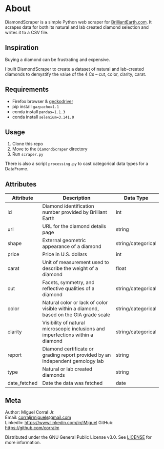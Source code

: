 # About
DiamondScraper is a simple Python web scraper for [BrilliantEarth.com](https://www.brilliantearth.com). It scrapes data for both its natural and lab created diamond selection and writes it to a CSV file.  

## Inspiration
Buying a diamond can be frustrating and expensive.

I built DiamondScraper to create a dataset of natural and lab-created diamonds to demystify the value of the 4 Cs – cut, color, clarity, carat.

## Requirements
- Firefox browser & [geckodriver](https://selenium-python.readthedocs.io/installation.html#drivers)
- pip install `gazpacho=1.1`
- conda install `pandas=1.1.3`
- conda install `selenium=3.141.0`

## Usage
1. Clone this repo
2. Move to the `DiamondScraper` directory
3. Run `scraper.py`

There is also a script `processing.py` to cast categorical data types for a DataFrame.

## Attributes
|   Attribute     |   Description                                                                            |   Data Type           |
|-----------------|------------------------------------------------------------------------------------------|-----------------------|
|   id            |   Diamond identification number provided by Brilliant Earth                              |   int                 |
|   url           |   URL for the diamond details page                                                       |   string              |
|   shape         |   External geometric appearance of a diamond                                             |   string/categorical  |
|   price         |   Price in U.S. dollars                                                                  |   int                 |
|   carat         |   Unit of measurement used to describe the weight of a diamond                           |   float               |
|   cut           |   Facets, symmetry, and reflective qualities of a diamond                                |   string/categorical  |
|   color         |   Natural color or lack of color visible within a diamond, based on the GIA grade scale  |   string/categorical  |
|   clarity       |   Visibility of natural microscopic inclusions and imperfections within a diamond        |   string/categorical  |
|   report        |   Diamond certificate or grading report provided by an independent gemology lab          |   string              |
|   type          |   Natural or lab created diamonds                                                        |   string              |
|   date_fetched  |   Date the data was fetched                                                              |   date                |

## Meta
Author: Miguel Corral Jr.  
Email: corraljrmiguel@gmail.com  
LinkedIn: https://www.linkedin.com/in/iMiguel 
GitHub: https://github.com/corralm

Distributed under the GNU General Public License v3.0. See [LICENSE](./LICENSE) for more information.
